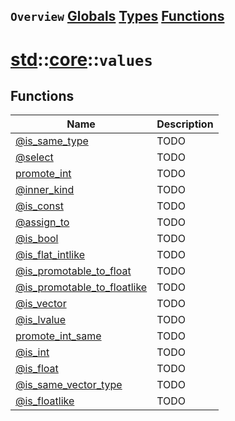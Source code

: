 ## `Overview` [Globals](./globals.md) [Types](./types.md) [Functions](./functions.md)
# [std](./../../std.md)::[core](./../core.md)::`values`
## Functions
|Name|Description|
|----|-----------|
|[@is_same_type](#todo)|TODO|
|[@select](#todo)|TODO|
|[promote_int](#todo)|TODO|
|[@inner_kind](#todo)|TODO|
|[@is_const](#todo)|TODO|
|[@assign_to](#todo)|TODO|
|[@is_bool](#todo)|TODO|
|[@is_flat_intlike](#todo)|TODO|
|[@is_promotable_to_float](#todo)|TODO|
|[@is_promotable_to_floatlike](#todo)|TODO|
|[@is_vector](#todo)|TODO|
|[@is_lvalue](#todo)|TODO|
|[promote_int_same](#todo)|TODO|
|[@is_int](#todo)|TODO|
|[@is_float](#todo)|TODO|
|[@is_same_vector_type](#todo)|TODO|
|[@is_floatlike](#todo)|TODO|
